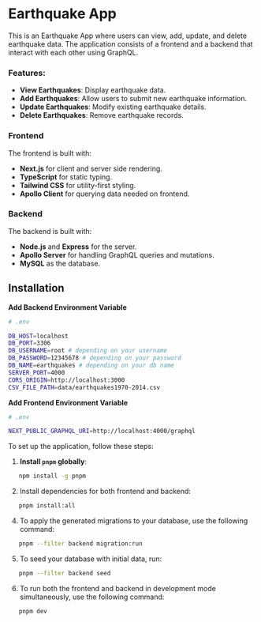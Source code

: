 # Earthquake App

This is an Earthquake App where users can view, add, update, and delete earthquake data. The application consists of a frontend and a backend that interact with each other using GraphQL.

### Features:

- **View Earthquakes**: Display earthquake data.
- **Add Earthquakes**: Allow users to submit new earthquake information.
- **Update Earthquakes**: Modify existing earthquake details.
- **Delete Earthquakes**: Remove earthquake records.

### Frontend

The frontend is built with:

- **Next.js** for client and server side rendering.
- **TypeScript** for static typing.
- **Tailwind CSS** for utility-first styling.
- **Apollo Client** for querying data needed on frontend.

### Backend

The backend is built with:

- **Node.js** and **Express** for the server.
- **Apollo Server** for handling GraphQL queries and mutations.
- **MySQL** as the database.

## Installation

**Add Backend Environment Variable**

```bash
# .env

DB_HOST=localhost
DB_PORT=3306
DB_USERNAME=root # depending on your username
DB_PASSWORD=12345678 # depending on your password
DB_NAME=earthquakes # depending on your db name
SERVER_PORT=4000
CORS_ORIGIN=http://localhost:3000
CSV_FILE_PATH=data/earthquakes1970-2014.csv
```

**Add Frontend Environment Variable**

```bash
# .env

NEXT_PUBLIC_GRAPHQL_URI=http://localhost:4000/graphql
```

To set up the application, follow these steps:

1. **Install `pnpm` globally**:

```bash
   npm install -g pnpm
```

2. Install dependencies for both frontend and backend:

```bash
   pnpm install:all
```

4. To apply the generated migrations to your database, use the following command:

```bash
   pnpm --filter backend migration:run
```

5. To seed your database with initial data, run:

```bash
   pnpm --filter backend seed

```

6. To run both the frontend and backend in development mode simultaneously, use the following command:

```bash
   pnpm dev
```
